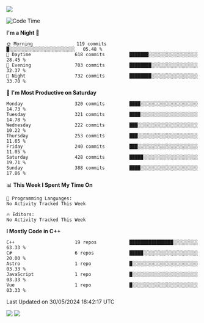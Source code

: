 ![](https://komarev.com/ghpvc/?username=lilpidgey&color=red)
<!--START_SECTION:waka-->
![Code Time](http://img.shields.io/badge/Code%20Time-1%2C491%20hrs%2018%20mins-blue)

**I'm a Night 🦉** 

```text
🌞 Morning                119 commits         █░░░░░░░░░░░░░░░░░░░░░░░░   05.48 % 
🌆 Daytime                618 commits         ███████░░░░░░░░░░░░░░░░░░   28.45 % 
🌃 Evening                703 commits         ████████░░░░░░░░░░░░░░░░░   32.37 % 
🌙 Night                  732 commits         ████████░░░░░░░░░░░░░░░░░   33.70 % 
```
📅 **I'm Most Productive on Saturday** 

```text
Monday                   320 commits         ████░░░░░░░░░░░░░░░░░░░░░   14.73 % 
Tuesday                  321 commits         ████░░░░░░░░░░░░░░░░░░░░░   14.78 % 
Wednesday                222 commits         ███░░░░░░░░░░░░░░░░░░░░░░   10.22 % 
Thursday                 253 commits         ███░░░░░░░░░░░░░░░░░░░░░░   11.65 % 
Friday                   240 commits         ███░░░░░░░░░░░░░░░░░░░░░░   11.05 % 
Saturday                 428 commits         █████░░░░░░░░░░░░░░░░░░░░   19.71 % 
Sunday                   388 commits         ████░░░░░░░░░░░░░░░░░░░░░   17.86 % 
```


📊 **This Week I Spent My Time On** 

```text
💬 Programming Languages: 
No Activity Tracked This Week

🔥 Editors: 
No Activity Tracked This Week
```

**I Mostly Code in C++** 

```text
C++                      19 repos            ████████████████░░░░░░░░░   63.33 % 
C#                       6 repos             █████░░░░░░░░░░░░░░░░░░░░   20.00 % 
Astro                    1 repo              █░░░░░░░░░░░░░░░░░░░░░░░░   03.33 % 
JavaScript               1 repo              █░░░░░░░░░░░░░░░░░░░░░░░░   03.33 % 
Vue                      1 repo              █░░░░░░░░░░░░░░░░░░░░░░░░   03.33 % 
```




 Last Updated on 30/05/2024 18:42:17 UTC
<!--END_SECTION:waka-->
![](https://hit.yhype.me/github/profile?user_id=42968544)
![](https://komarev.com/ghpvc/?lilpidgey)

